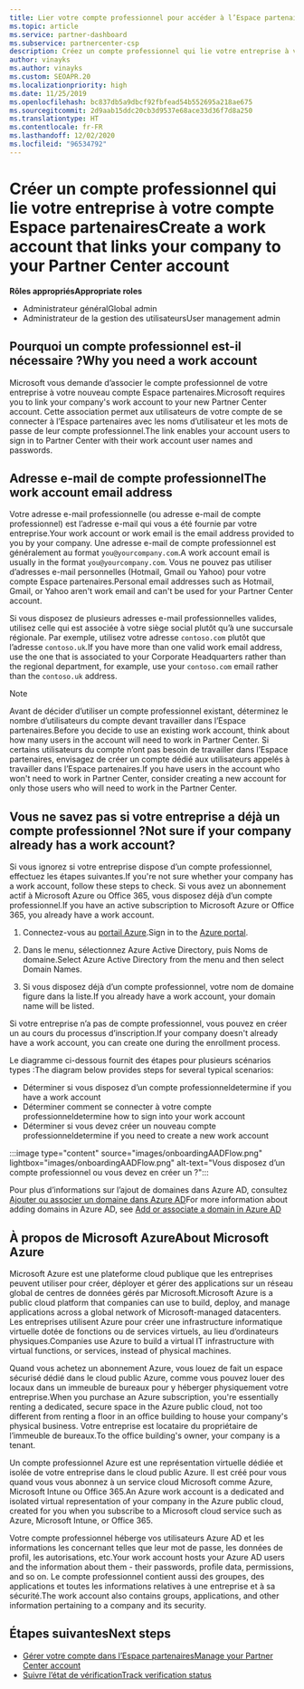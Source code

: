 ```yaml
---
title: Lier votre compte professionnel pour accéder à l’Espace partenaires
ms.topic: article
ms.service: partner-dashboard
ms.subservice: partnercenter-csp
description: Créez un compte professionnel qui lie votre entreprise à votre compte Espace partenaires. Cela permet aux employés de votre entreprise d’accéder à l’Espace partenaires.
author: vinayks
ms.author: vinayks
ms.custom: SEOAPR.20
ms.localizationpriority: high
ms.date: 11/25/2019
ms.openlocfilehash: bc837db5a9dbcf92fbfead54b552695a218ae675
ms.sourcegitcommit: 2d9aab15ddc20cb3d9537e68ace33d36f7d8a250
ms.translationtype: HT
ms.contentlocale: fr-FR
ms.lasthandoff: 12/02/2020
ms.locfileid: "96534792"
---
```

# <a name="create-a-work-account-that-links-your-company-to-your-partner-center-account"></a><span data-ttu-id="8ef57-104">Créer un compte professionnel qui lie votre entreprise à votre compte Espace partenaires</span><span class="sxs-lookup"><span data-stu-id="8ef57-104">Create a work account that links your company to your Partner Center account</span></span>

<span data-ttu-id="8ef57-105">**Rôles appropriés**</span><span class="sxs-lookup"><span data-stu-id="8ef57-105">**Appropriate roles**</span></span>

- <span data-ttu-id="8ef57-106">Administrateur général</span><span class="sxs-lookup"><span data-stu-id="8ef57-106">Global admin</span></span>
- <span data-ttu-id="8ef57-107">Administrateur de la gestion des utilisateurs</span><span class="sxs-lookup"><span data-stu-id="8ef57-107">User management admin</span></span>

## <a name="why-you-need-a-work-account"></a><span data-ttu-id="8ef57-108">Pourquoi un compte professionnel est-il nécessaire ?</span><span class="sxs-lookup"><span data-stu-id="8ef57-108">Why you need a work account</span></span>

<span data-ttu-id="8ef57-109">Microsoft vous demande d’associer le compte professionnel de votre entreprise à votre nouveau compte Espace partenaires.</span><span class="sxs-lookup"><span data-stu-id="8ef57-109">Microsoft requires you to link your company's work account to your new Partner Center account.</span></span> <span data-ttu-id="8ef57-110">Cette association permet aux utilisateurs de votre compte de se connecter à l’Espace partenaires avec les noms d’utilisateur et les mots de passe de leur compte professionnel.</span><span class="sxs-lookup"><span data-stu-id="8ef57-110">The link enables your account users to sign in to Partner Center with their work account user names and passwords.</span></span>

## <a name="the-work-account-email-address"></a><span data-ttu-id="8ef57-111">Adresse e-mail de compte professionnel</span><span class="sxs-lookup"><span data-stu-id="8ef57-111">The work account email address</span></span>

<span data-ttu-id="8ef57-112">Votre adresse e-mail professionnelle (ou adresse e-mail de compte professionnel) est l’adresse e-mail qui vous a été fournie par votre entreprise.</span><span class="sxs-lookup"><span data-stu-id="8ef57-112">Your work account or work email is the email address provided to you by your company.</span></span> <span data-ttu-id="8ef57-113">Une adresse e-mail de compte professionnel est généralement au format `you@yourcompany.com`.</span><span class="sxs-lookup"><span data-stu-id="8ef57-113">A work account email is usually in the format `you@yourcompany.com`.</span></span> <span data-ttu-id="8ef57-114">Vous ne pouvez pas utiliser d’adresses e-mail personnelles (Hotmail, Gmail ou Yahoo) pour votre compte Espace partenaires.</span><span class="sxs-lookup"><span data-stu-id="8ef57-114">Personal email addresses such as Hotmail, Gmail, or Yahoo aren't work email and can't be used for your Partner Center account.</span></span>

<span data-ttu-id="8ef57-115">Si vous disposez de plusieurs adresses e-mail professionnelles valides, utilisez celle qui est associée à votre siège social plutôt qu’à une succursale régionale. Par exemple, utilisez votre adresse `contoso.com` plutôt que l’adresse `contoso.uk`.</span><span class="sxs-lookup"><span data-stu-id="8ef57-115">If you have more than one valid work email address, use the one that is associated to your Corporate Headquarters rather than the regional department, for example, use your `contoso.com` email rather than the `contoso.uk` address.</span></span>

> [!NOTE]  
> <span data-ttu-id="8ef57-116">Avant de décider d’utiliser un compte professionnel existant, déterminez le nombre d’utilisateurs du compte devant travailler dans l’Espace partenaires.</span><span class="sxs-lookup"><span data-stu-id="8ef57-116">Before you decide to use an existing work account, think about how many users in the account will need to work in Partner Center.</span></span> <span data-ttu-id="8ef57-117">Si certains utilisateurs du compte n’ont pas besoin de travailler dans l’Espace partenaires, envisagez de créer un compte dédié aux utilisateurs appelés à travailler dans l’Espace partenaires.</span><span class="sxs-lookup"><span data-stu-id="8ef57-117">If you have users in the account who won't need to work in Partner Center, consider creating a new account for only those users who will need to work in the Partner Center.</span></span>

## <a name="not-sure-if-your-company-already-has-a-work-account"></a><span data-ttu-id="8ef57-118">Vous ne savez pas si votre entreprise a déjà un compte professionnel ?</span><span class="sxs-lookup"><span data-stu-id="8ef57-118">Not sure if your company already has a work account?</span></span>

<span data-ttu-id="8ef57-119">Si vous ignorez si votre entreprise dispose d’un compte professionnel, effectuez les étapes suivantes.</span><span class="sxs-lookup"><span data-stu-id="8ef57-119">If you're not sure whether your company has a work account, follow these steps to check.</span></span> <span data-ttu-id="8ef57-120">Si vous avez un abonnement actif à Microsoft Azure ou Office 365, vous disposez déjà d’un compte professionnel.</span><span class="sxs-lookup"><span data-stu-id="8ef57-120">If you have an active subscription to Microsoft Azure or Office 365, you already have a work account.</span></span>

1. <span data-ttu-id="8ef57-121">Connectez-vous au [portail Azure](https://portal.azure.com).</span><span class="sxs-lookup"><span data-stu-id="8ef57-121">Sign in to the [Azure portal](https://portal.azure.com).</span></span>

2. <span data-ttu-id="8ef57-122">Dans le menu, sélectionnez Azure Active Directory, puis Noms de domaine.</span><span class="sxs-lookup"><span data-stu-id="8ef57-122">Select Azure Active Directory from the menu and then select Domain Names.</span></span>

3. <span data-ttu-id="8ef57-123">Si vous disposez déjà d’un compte professionnel, votre nom de domaine figure dans la liste.</span><span class="sxs-lookup"><span data-stu-id="8ef57-123">If you already have a work account, your domain name will be listed.</span></span>

<span data-ttu-id="8ef57-124">Si votre entreprise n’a pas de compte professionnel, vous pouvez en créer un au cours du processus d’inscription.</span><span class="sxs-lookup"><span data-stu-id="8ef57-124">If your company doesn't already have a work account, you can create one during the enrollment process.</span></span>

<span data-ttu-id="8ef57-125">Le diagramme ci-dessous fournit des étapes pour plusieurs scénarios types :</span><span class="sxs-lookup"><span data-stu-id="8ef57-125">The diagram below provides steps for several typical scenarios:</span></span>

- <span data-ttu-id="8ef57-126">Déterminer si vous disposez d’un compte professionnel</span><span class="sxs-lookup"><span data-stu-id="8ef57-126">determine if you have a work account</span></span>
- <span data-ttu-id="8ef57-127">Déterminer comment se connecter à votre compte professionnel</span><span class="sxs-lookup"><span data-stu-id="8ef57-127">determine how to sign into your work account</span></span>
- <span data-ttu-id="8ef57-128">Déterminer si vous devez créer un nouveau compte professionnel</span><span class="sxs-lookup"><span data-stu-id="8ef57-128">determine if you need to create a new work account</span></span>

:::image type="content" source="images/onboardingAADFlow.png" lightbox="images/onboardingAADFlow.png" alt-text="Vous disposez d’un compte professionnel ou vous devez en créer un ?":::

<span data-ttu-id="8ef57-130">Pour plus d’informations sur l’ajout de domaines dans Azure AD, consultez [Ajouter ou associer un domaine dans Azure AD](/azure/active-directory/active-directory-add-domain)</span><span class="sxs-lookup"><span data-stu-id="8ef57-130">For more information about adding domains in Azure AD, see [Add or associate a domain in Azure AD](/azure/active-directory/active-directory-add-domain)</span></span>

## <a name="about-microsoft-azure"></a><span data-ttu-id="8ef57-131">À propos de Microsoft Azure</span><span class="sxs-lookup"><span data-stu-id="8ef57-131">About Microsoft Azure</span></span>

<span data-ttu-id="8ef57-132">Microsoft Azure est une plateforme cloud publique que les entreprises peuvent utiliser pour créer, déployer et gérer des applications sur un réseau global de centres de données gérés par Microsoft.</span><span class="sxs-lookup"><span data-stu-id="8ef57-132">Microsoft Azure is a public cloud platform that companies can use to build, deploy, and manage applications across a global network of Microsoft-managed datacenters.</span></span> <span data-ttu-id="8ef57-133">Les entreprises utilisent Azure pour créer une infrastructure informatique virtuelle dotée de fonctions ou de services virtuels, au lieu d’ordinateurs physiques.</span><span class="sxs-lookup"><span data-stu-id="8ef57-133">Companies use Azure to build a virtual IT infrastructure with virtual functions, or services, instead of physical machines.</span></span>

<span data-ttu-id="8ef57-134">Quand vous achetez un abonnement Azure, vous louez de fait un espace sécurisé dédié dans le cloud public Azure, comme vous pouvez louer des locaux dans un immeuble de bureaux pour y héberger physiquement votre entreprise.</span><span class="sxs-lookup"><span data-stu-id="8ef57-134">When you purchase an Azure subscription, you're essentially renting a dedicated, secure space in the Azure public cloud, not too different from renting a floor in an office building to house your company's physical business.</span></span> <span data-ttu-id="8ef57-135">Votre entreprise est locataire du propriétaire de l’immeuble de bureaux.</span><span class="sxs-lookup"><span data-stu-id="8ef57-135">To the office building's owner, your company is a tenant.</span></span>

<span data-ttu-id="8ef57-136">Un compte professionnel Azure est une représentation virtuelle dédiée et isolée de votre entreprise dans le cloud public Azure. Il est créé pour vous quand vous vous abonnez à un service cloud Microsoft comme Azure, Microsoft Intune ou Office 365.</span><span class="sxs-lookup"><span data-stu-id="8ef57-136">An Azure work account is a dedicated and isolated virtual representation of your company in the Azure public cloud, created for you when you subscribe to a Microsoft cloud service such as Azure, Microsoft Intune, or Office 365.</span></span>

<span data-ttu-id="8ef57-137">Votre compte professionnel héberge vos utilisateurs Azure AD et les informations les concernant telles que leur mot de passe, les données de profil, les autorisations, etc.</span><span class="sxs-lookup"><span data-stu-id="8ef57-137">Your work account hosts your Azure AD users and the information about them - their passwords, profile data, permissions, and so on.</span></span> <span data-ttu-id="8ef57-138">Le compte professionnel contient aussi des groupes, des applications et toutes les informations relatives à une entreprise et à sa sécurité.</span><span class="sxs-lookup"><span data-stu-id="8ef57-138">The work account also contains groups, applications, and other information pertaining to a company and its security.</span></span>

## <a name="next-steps"></a><span data-ttu-id="8ef57-139">Étapes suivantes</span><span class="sxs-lookup"><span data-stu-id="8ef57-139">Next steps</span></span>

- [<span data-ttu-id="8ef57-140">Gérer votre compte dans l’Espace partenaires</span><span class="sxs-lookup"><span data-stu-id="8ef57-140">Manage your Partner Center account</span></span>](partner-center-account-setup.md)
- [<span data-ttu-id="8ef57-141">Suivre l’état de vérification</span><span class="sxs-lookup"><span data-stu-id="8ef57-141">Track verification status</span></span>](verification-responses.md)